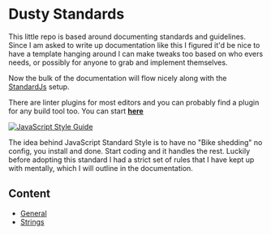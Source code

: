 # Dusty Standards

This little repo is based around documenting standards and guidelines. Since I am asked to write up documentation like this I figured it'd be nice to have a template hanging around I can make tweaks too based on who evers needs, or possibly for anyone to grab and implement themselves.

Now the bulk of the documentation will flow nicely along with the [StandardJs](https://standardjs.com/) setup. 

There are linter plugins for most editors and you can probably find a plugin for any build tool too. You can start **[here](https://standardjs.com/index.html#are-there-text-editor-plugins)**

[![JavaScript Style Guide](https://cdn.rawgit.com/standard/standard/master/badge.svg)](https://github.com/standard/standard)

The idea behind JavaScript Standard Style is to have no "Bike shedding" no config, you install and done. Start coding and it handles the rest. Luckily before adopting this standard I had a strict set of rules that I have kept up with mentally, which I will outline in the documentation.

## Content

- [General](https://github.com/dhershman1/dusty-standards/blob/master/general.md)
- [Strings](https://github.com/dhershman1/dusty-standards/blob/master/strings.md)
